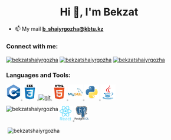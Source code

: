 <h1 align="center">Hi 👋, I'm Bekzat</h1>

- 📫 My mail **b_shaiyrgozha@kbtu.kz**

<h3 align="left">Connect with me:</h3>
<p align="left">
<a href="https://linkedin.com/in/bekzat-shaiyrgozha-12456b302" target="blank"><img align="center" src="https://raw.githubusercontent.com/rahuldkjain/github-profile-readme-generator/master/src/images/icons/Social/linked-in-alt.svg" alt="bekzatshaiyrgozha" height="30" width="40" /></a>
<a href="https://instagram.com/b_e_k_k_a_a" target="blank"><img align="center" src="https://raw.githubusercontent.com/rahuldkjain/github-profile-readme-generator/master/src/images/icons/Social/instagram.svg" alt="bekzatshaiyrgozha" height="30" width="40" /></a>
<a href="https://t.me/b_e_k_k_a_a" target="blank"><img align="center" src="https://upload.wikimedia.org/wikipedia/commons/8/82/Telegram_logo.svg" alt="bekzatshaiyrgozha" height="30" width="40" /></a>

</p>

<h3 align="left">Languages and Tools:</h3>
<p align="left"> <a href="https://cplusplus.com" target="_blank" rel="noreferrer"> <img src="https://raw.githubusercontent.com/devicons/devicon/master/icons/cplusplus/cplusplus-original.svg" alt="cplusplus" width="40" height="40"/> </a> <a href="https://www.w3schools.com/css/" target="_blank" rel="noreferrer"> <img src="https://raw.githubusercontent.com/devicons/devicon/master/icons/css3/css3-original-wordmark.svg" alt="css3" width="40" height="40"/> </a>  <a href="https://git-scm.com/" target="_blank" rel="noreferrer"> <img src="https://www.vectorlogo.zone/logos/git-scm/git-scm-icon.svg" alt="git" width="40" height="40"/> </a>  <a href="https://www.w3.org/html/" target="_blank" rel="noreferrer"> <img src="https://raw.githubusercontent.com/devicons/devicon/master/icons/html5/html5-original-wordmark.svg" alt="html5" width="40" height="40"/> </a> <a href="https://www.mysql.com/" target="_blank" rel="noreferrer"> <img src="https://raw.githubusercontent.com/devicons/devicon/master/icons/mysql/mysql-original-wordmark.svg" alt="mysql" width="40" height="40"/> </a> <a href="https://www.python.org" target="_blank" rel="noreferrer"> <img src="https://raw.githubusercontent.com/devicons/devicon/master/icons/python/python-original.svg" alt="python" width="40" height="40"/> </a> <a href="https://www.java.com" target="_blank" rel="noreferrer"> 
    <img src="https://raw.githubusercontent.com/devicons/devicon/master/icons/java/java-original.svg" alt="java" width="40" height="40"/> 
</a>
</p>

<p><img align="left" src="https://github-readme-stats.vercel.app/api/top-langs?username=bekzatshaiyrgozha&show_icons=true&locale=en&layout=compact" alt="bekzatshaiyrgozha" /></p>
<a href="https://reactjs.org/" target="_blank" rel="noreferrer">
    <img src="https://raw.githubusercontent.com/devicons/devicon/master/icons/react/react-original-wordmark.svg" alt="react" width="40" height="40"/> 
  </a> 
  <a href="https://www.postgresql.org" target="_blank" rel="noreferrer">
    <img src="https://raw.githubusercontent.com/devicons/devicon/master/icons/postgresql/postgresql-original-wordmark.svg" alt="postgresql" width="40" height="40"/> 
  </a>

<p>&nbsp;<img align="center" src="https://github-readme-stats.vercel.app/api?username=bekzatshaiyrgozha&show_icons=true&locale=en" alt="bekzatshaiyrgozha" /></p>

